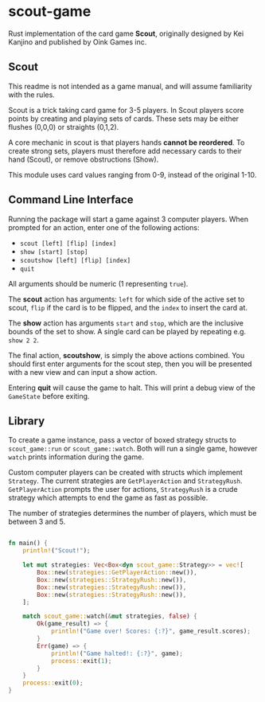 # scout-game
Rust implementation of the card game **Scout**, originally designed by Kei Kanjino and published by Oink Games inc.

## Scout
This readme is not intended as a game manual, and will assume familiarity with the rules.

Scout is a trick taking card game for 3-5 players. In Scout players score points by creating and playing sets of cards. These sets may be either flushes (0,0,0) or straights (0,1,2).

A core mechanic in scout is that players hands **cannot be reordered**. To create strong sets, players must therefore add necessary cards to their hand (Scout), or remove obstructions (Show).

This module uses card values ranging from 0-9, instead of the original 1-10.

## Command Line Interface
Running the package will start a game against 3 computer players. When prompted for an action, enter one of the following actions:
- `scout [left] [flip] [index]`
- `show [start] [stop]`
- `scoutshow [left] [flip] [index]`
- `quit`

All arguments should be numeric (1 representing `true`).

The **scout** action has arguments: `left` for which side of the active set to scout, `flip` if the card is to be flipped, and the `index` to insert the card at.

The **show** action has arguments `start` and `stop`, which are the inclusive bounds of the set to show. A single card can be played by repeating e.g. `show 2 2`.

The final action, **scoutshow**, is simply the above actions combined. You should first enter arguments for the scout step, then you will be presented with a new view and can input a show action.

Entering **quit** will cause the game to halt. This will print a debug view of the `GameState` before exiting.

## Library
To create a game instance, pass a vector of boxed strategy structs to `scout_game::run` or `scout_game::watch`. Both will run a single game, however `watch` prints information during the game.

Custom computer players can be created with structs which implement `Strategy`.
The current strategies are `GetPlayerAction` and `StrategyRush`.
`GetPlayerAction` prompts the user for actions, `StrategyRush` is a crude strategy which attempts to end the game as fast as possible.

The number of strategies determines the number of players, which must be between 3 and 5.

```rust

fn main() {
    println!("Scout!");

    let mut strategies: Vec<Box<dyn scout_game::Strategy>> = vec![
        Box::new(strategies::GetPlayerAction::new()),
        Box::new(strategies::StrategyRush::new()),
        Box::new(strategies::StrategyRush::new()),
        Box::new(strategies::StrategyRush::new()),
    ];

    match scout_game::watch(&mut strategies, false) {
        Ok(game_result) => {
            println!("Game over! Scores: {:?}", game_result.scores);
        }
        Err(game) => {
            println!("Game halted!: {:?}", game);
            process::exit(1);
        }
    }
    process::exit(0);
}
```
